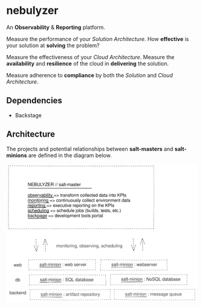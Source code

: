 # nebulyzer
An **Observability** & **Reporting** platform.

Measure the performance of your *Solution Architecture*. How **effective** is your solution at **solving** the problem?

Measure the effectiveness of your *Cloud Architecture*. Measure the **availability** and **resilience** of the cloud in **delivering** the solution.

Measure adherence to **compliance** by both the *Solution* and *Cloud Architecture*.

## Dependencies

- Backstage

## Architecture

The projects and potential relationships between **salt-masters** and **salt-minions** are defined in the diagram below.

<diagram>

![Nebulyzer Diagram](./diagram/nebulyzer_diagram.svg)
